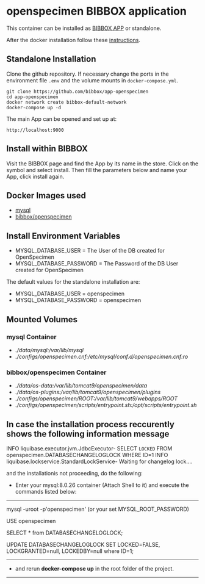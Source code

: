 # openspecimen BIBBOX application

This container can be installed as [BIBBOX APP](https://bibbox.readthedocs.io/en/latest/ "BIBBOX App Store") or standalone. 

After the docker installation follow these [instructions](INSTALL-APP.md).

## Standalone Installation 

Clone the github repository. If necessary change the ports in the environment file `.env` and the volume mounts in `docker-compose.yml`.

```
git clone https://github.com/bibbox/app-openspecimen
cd app-openspecimen
docker network create bibbox-default-network
docker-compose up -d
```

The main App can be opened and set up at:
```
http://localhost:9000
```

## Install within BIBBOX

Visit the BIBBOX page and find the App by its name in the store. Click on the symbol and select install. Then fill the parameters below and name your App, click install again.

## Docker Images used
  - [mysql](https://hub.docker.com/r/mysql) 
  - [bibbox/openspecimen](https://hub.docker.com/r/bibbox/openspecimen) 


 
## Install Environment Variables
  - MYSQL_DATABASE_USER = The User of the DB created for OpenSpecimen
  - MYSQL_DATABASE_PASSWORD = The Password of the DB User created for OpenSpecimen

  
The default values for the standalone installation are:
  - MYSQL_DATABASE_USER = openspecimen
  - MYSQL_DATABASE_PASSWORD = openspecimen

  
## Mounted Volumes
### mysql Container
  - *./data/mysql:/var/lib/mysql*
  - *./configs/openspecimen.cnf:/etc/mysql/conf.d/openspecimen.cnf:ro*
### bibbox/openspecimen Container
  - *./data/os-data:/var/lib/tomcat9/openspecimen/data*
  - *./data/os-plugins:/var/lib/tomcat9/openspecimen/plugins*
  - *./configs/openspecimen/ROOT:/var/lib/tomcat9/webapps/ROOT*
  - *./configs/openspecimen/scripts/entrypoint.sh:/opt/scripts/entrypoint.sh*

## In case the installation process reccurently shows the following information message

INFO  liquibase.executor.jvm.JdbcExecutor- SELECT `LOCKED` FROM openspecimen.DATABASECHANGELOGLOCK WHERE ID=1
INFO  liquibase.lockservice.StandardLockService- Waiting for changelog lock....

and the installationis not proceeding, do the following:
* Enter your mysql:8.0.26 container (Attach Shell to it) and execute the commands listed below:
------------------------------------------------------------------------------------------
mysql -uroot -p'openspecimen' (or your set MYSQL_ROOT_PASSWORD)

USE openspecimen

SELECT * from DATABASECHANGELOGLOCK;

UPDATE DATABASECHANGELOGLOCK SET LOCKED=FALSE, LOCKGRANTED=null, LOCKEDBY=null where ID=1;

------------------------------------------------------------------------------------------
* and rerun **docker-compose up** in the root folder of the project.  

------------------------------------------------------------------------------------------



